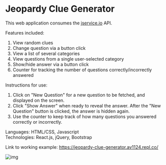 # Jeopardy Clue Generator

This web application consumes the [jservice.io](http://jservice.io/) API. 

Features included:

1. View random clues
2. Change question via a button click
3. View a list of several categories
4. View questions from a single user-selected category
5. Show/hide answer via a button click
6. Counter for tracking the number of questions correctly/incorrectly answered

Instructions for use:

1. Click on "New Question" for a new question to be fetched, and displayed on the screen.
2. Click "Show Answer" when ready to reveal the answer. After the "New Question" button is clicked, the answer is hidden again.
3. Use the counter to keep track of how many questions you answered correctly or incorrectly.

Languages: HTML/CSS, Javascript<br/>
Technologies: React.js, jQuery, Bootstrap

Link to working example: https://jeopardy-clue-generator.av1124.repl.co/

![img](https://user-images.githubusercontent.com/72053963/179375744-c777b285-0d4c-4bc0-a585-ec87c9f2027d.png)
